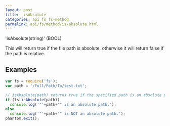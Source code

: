 ```yaml
---
layout: post
title:  isAbsolute
categories: api fs fs-method
permalink: api/fs/method/is-absolute.html
---
```


'isAbsolute(string)' (BOOL)

This will return true if the file path is absolute, otherwise it will return false if the path is relative.

## Examples

```javascript
var fs = require('fs');
var path = '/Full/Path/To/test.txt';

// isAbsolute(path) returns true if the specified path is an absolute path.
if (fs.isAbsolute(path))
  console.log('"'+path+'" is an absolute path.');
else
  console.log('"'+path+'" is NOT an absolute path.');
phantom.exit();
```








